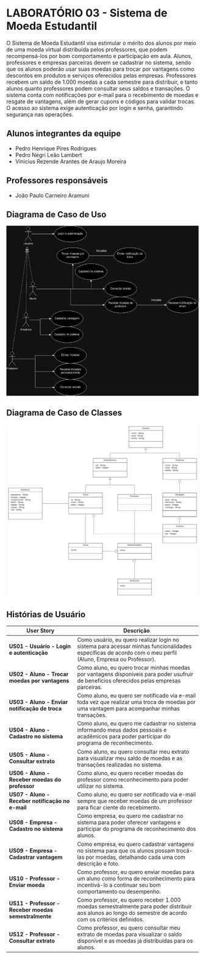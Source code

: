 # LABORATÓRIO 03 - Sistema de Moeda Estudantil

O Sistema de Moeda Estudantil visa estimular o mérito dos alunos por meio de uma moeda virtual distribuída pelos professores, que podem recompensá-los por bom comportamento e participação em aula. Alunos, professores e empresas parceiras devem se cadastrar no sistema, sendo que os alunos poderão usar suas moedas para trocar por vantagens como descontos em produtos e serviços oferecidos pelas empresas. Professores recebem um saldo de 1.000 moedas a cada semestre para distribuir, e tanto alunos quanto professores podem consultar seus saldos e transações. O sistema conta com notificações por e-mail para o recebimento de moedas e resgate de vantagens, além de gerar cupons e códigos para validar trocas. O acesso ao sistema exige autenticação por login e senha, garantindo segurança nas operações.

## Alunos integrantes da equipe

- Pedro Henrique Pires Rodrigues
- Pedro Negri Leão Lambert
- Vinicius Rezende Arantes de Araujo Moreira

## Professores responsáveis

- João Paulo Carneiro Aramuni

## Diagrama de Caso de Uso

![Diagrama de Caso de Uso](Artefatos/Casos%20de%20Uso/DiagramaCasosDeUso.png)

## Diagrama de Caso de Classes

![Diagrama de Caso de Classes](<Artefatos/Diagrama de Classes/LPS-3.svg>)

## Histórias de Usuário

| **User Story**                                  | **Descrição**                                                                                                                                             |
|-------------------------------------------------|-----------------------------------------------------------------------------------------------------------------------------------------------------------|
| **US01 - Usuário - Login e autenticação**        | Como usuário, eu quero realizar login no sistema para acessar minhas funcionalidades específicas de acordo com o meu perfil (Aluno, Empresa ou Professor).  |
| **US02 - Aluno - Trocar moedas por vantagens**   | Como aluno, eu quero trocar minhas moedas por vantagens disponíveis para poder usufruir de benefícios oferecidos pelas empresas parceiras.                  |
| **US03 - Aluno - Enviar notificação de troca**   | Como aluno, eu quero ser notificado via e-mail toda vez que realizar uma troca de moedas por uma vantagem para acompanhar minhas transações.                |
| **US04 - Aluno - Cadastro no sistema**           | Como aluno, eu quero me cadastrar no sistema informando meus dados pessoais e acadêmicos para poder participar do programa de reconhecimento.               |
| **US05 - Aluno - Consultar extrato**             | Como aluno, eu quero consultar meu extrato para visualizar meu saldo de moedas e as transações realizadas no sistema.                                       |
| **US06 - Aluno - Receber moedas do professor**   | Como aluno, eu quero receber moedas do professor como reconhecimento para poder utilizar no sistema.                                                        |
| **US07 - Aluno - Receber notificação no e-mail** | Como aluno, eu quero ser notificado via e-mail sempre que receber moedas de um professor para ficar ciente do recebimento.                                  |
| **US08 - Empresa - Cadastro no sistema**         | Como empresa, eu quero me cadastrar no sistema para poder oferecer vantagens e participar do programa de reconhecimento dos alunos.                         |
| **US09 - Empresa - Cadastrar vantagem**          | Como empresa, eu quero cadastrar vantagens no sistema para que os alunos possam trocá-las por moedas, detalhando cada uma com descrição e foto.             |
| **US10 - Professor - Enviar moeda**              | Como professor, eu quero enviar moedas para um aluno como forma de reconhecimento para incentivá-lo a continuar seu bom comportamento ou desempenho.        |
| **US11 - Professor - Receber moedas semestralmente** | Como professor, eu quero receber 1.000 moedas semestralmente para poder distribuir aos alunos ao longo do semestre de acordo com os critérios definidos.   |
| **US12 - Professor - Consultar extrato**         | Como professor, eu quero consultar meu extrato de moedas para visualizar o saldo disponível e as moedas já distribuídas para os alunos.                     |
